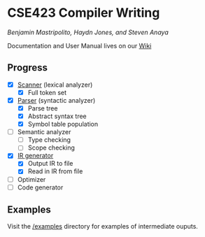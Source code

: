 # CSE423 Compiler Writing
_Benjamin Mastripolito, Haydn Jones, and Steven Anaya_

Documentation and User Manual lives on our [Wiki](https://github.com/benpm/CSE423/wiki)

## Progress
- [x] [Scanner](https://github.com/benpm/CSE423/wiki/Design#scanningparsing) (lexical analyzer)
    - [x] Full token set
- [x] [Parser](https://github.com/benpm/CSE423/wiki/Design#scanningparsing) (syntactic analyzer)
    - [x] Parse tree
    - [x] Abstract syntax tree
    - [x] Symbol table population
- [ ] Semantic analyzer
    - [ ] Type checking
    - [ ] Scope checking
- [X] [IR generator](https://github.com/benpm/CSE423/wiki/Specification#intermediate-representation)
    - [X] Output IR to file
    - [X] Read in IR from file
- [ ] Optimizer
- [ ] Code generator

## Examples
Visit the [/examples](/examples) directory for examples of intermediate ouputs.
